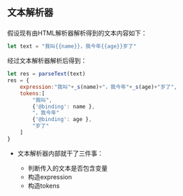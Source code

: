## 文本解析器

### 

假设现有由HTML解析器解析得到的文本内容如下：

```js
let text = "我叫{{name}}，我今年{{age}}岁了"
```

经过文本解析器解析后得到：

```js
let res = parseText(text)
res = {
    expression:"我叫"+_s(name)+"，我今年"+_s(age)+"岁了",
    tokens:[
        "我叫",
        {'@binding': name },
        "，我今年"
        {'@binding': age },
    	"岁了"
    ]
}

```

- 文本解析器内部就干了三件事：

    - 判断传入的文本是否包含变量
    - 构造expression
    - 构造tokens